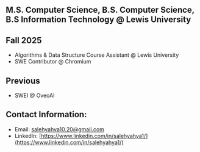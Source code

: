 **M.S. Computer Science, B.S. Computer Science, B.S Information Technology @ Lewis University**
---


**Fall 2025**
---
- Algorithms & Data Structure Course Assistant @ Lewis University
- SWE Contributor @ Chromium


**Previous**
---
- SWEI @ OveoAI


**Contact Information:** 
---
- Email: [salehyahya10.20@gmail.com](mailto:salehyahya10.20@gmail.com)  
- LinkedIn: [https://www.linkedin.com/in/salehyahya1/](https://www.linkedin.com/in/salehyahya1/)
